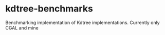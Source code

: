 # kdtree-benchmarks
Benchmarking implementation of  Kdtree implementations. Currently only CGAL and mine
